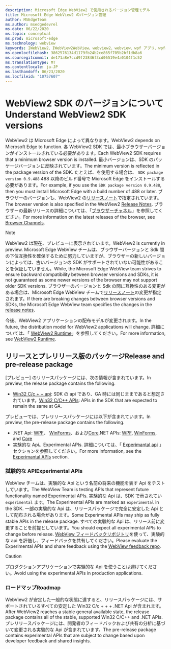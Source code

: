 ```yaml
---
description: Microsoft Edge WebView2 で使用されるバージョン管理モデル
title: Microsoft Edge WebView2 のバージョン管理
author: MSEdgeTeam
ms.author: msedgedevrel
ms.date: 06/22/2020
ms.topic: conceptual
ms.prod: microsoft-edge
ms.technology: webview
keywords: IWebView2、IWebView2WebView、webview2、webview、wpf アプリ、wpf、edge、ICoreWebView2、ICoreWebView2Host、browser control、edge html
ms.openlocfilehash: 3862576134d1179fb24b2ce865f705b2bf1db8a6
ms.sourcegitcommit: de171a8e7ccd9f23846f3cd06519e4a0104f1c52
ms.translationtype: MT
ms.contentlocale: ja-JP
ms.lasthandoff: 06/23/2020
ms.locfileid: "10757607"
---
```

# <span data-ttu-id="ec127-104">WebView2 SDK のバージョンについて</span><span class="sxs-lookup"><span data-stu-id="ec127-104">Understand WebView2 SDK versions</span></span>  

<span data-ttu-id="ec127-105">WebView2 は Microsoft Edge によって異なります。</span><span class="sxs-lookup"><span data-stu-id="ec127-105">WebView2 depends on Microsoft Edge to function.</span></span> <span data-ttu-id="ec127-106">各 WebView2 SDK では、最小ブラウザーバージョンがインストールされている必要があります。</span><span class="sxs-lookup"><span data-stu-id="ec127-106">Each WebView2 SDK requires that a minimum browser version is installed.</span></span>  <span data-ttu-id="ec127-107">最小バージョンは、SDK のパッケージバージョンに反映されています。</span><span class="sxs-lookup"><span data-stu-id="ec127-107">The minimum version is reflected in the package version of the SDK.</span></span>  <span data-ttu-id="ec127-108">たとえば、を使用する場合は、 `SDK package version 0.9.488` 488 以降のビルド番号で Microsoft Edge をインストールする必要があります。</span><span class="sxs-lookup"><span data-stu-id="ec127-108">For example, if you use the `SDK package version 0.9.488`, then you must install Microsoft Edge with a build number of 488 or later.</span></span> <span data-ttu-id="ec127-109">ブラウザーのバージョンも、WebView2 の[リリースノート][Webview2Releasenotes]で指定されています。</span><span class="sxs-lookup"><span data-stu-id="ec127-109">The browser version is also specified in the WebView2 [Release Notes][Webview2Releasenotes].</span></span>  <span data-ttu-id="ec127-110">ブラウザーの最新リリースの詳細については、「[ブラウザーチャネル][DeployedgeChannels]」を参照してください。</span><span class="sxs-lookup"><span data-stu-id="ec127-110">For more information on the latest releases of the browser, see [Browser Channels][DeployedgeChannels].</span></span>  

> [!NOTE]
> <span data-ttu-id="ec127-111">WebView2 は現在、プレビューに表示されています。</span><span class="sxs-lookup"><span data-stu-id="ec127-111">WebView2 is currently in preview.</span></span>  <span data-ttu-id="ec127-112">Microsoft Edge WebView チームは、ブラウザーバージョンと Sdk 間の下位互換性を確保するために努力していますが、ブラウザーの新しいバージョンによっては、古いバージョンの SDK がサポートされていない可能性があることを保証していません。</span><span class="sxs-lookup"><span data-stu-id="ec127-112">While, the Microsoft Edge WebView team strives to ensure backward compatibility between browser versions and SDKs, it is not guaranteed as some newer versions of the browser may not support older SDK versions.</span></span>  <span data-ttu-id="ec127-113">ブラウザーのバージョンと Sdk の間に互換性のある変更がある場合は、Microsoft Edge WebView チームで[リリースノート][Webview2Releasenotes]の変更が指定されます。</span><span class="sxs-lookup"><span data-stu-id="ec127-113">If there are breaking changes between browser versions and SDKs, the Microsoft Edge WebView team specifies the changes in the [release notes][Webview2Releasenotes].</span></span>  

<span data-ttu-id="ec127-114">今後、WebView2 アプリケーションの配布モデルが変更されます。</span><span class="sxs-lookup"><span data-stu-id="ec127-114">In the future, the distribution model for WebView2 applications will change.</span></span> <span data-ttu-id="ec127-115">詳細については、「 [WebView2 Runtime][Webview2IndexEdgeRuntime]」を参照してください。</span><span class="sxs-lookup"><span data-stu-id="ec127-115">For more information, see [WebView2 Runtime][Webview2IndexEdgeRuntime].</span></span>  
 
## <span data-ttu-id="ec127-116">リリースとプレリリース版のパッケージ</span><span class="sxs-lookup"><span data-stu-id="ec127-116">Release and pre-release package</span></span>  

<span data-ttu-id="ec127-117">[プレビュー] のリリースパッケージには、次の情報が含まれています。</span><span class="sxs-lookup"><span data-stu-id="ec127-117">In preview, the release package contains the following.</span></span>  

*   <span data-ttu-id="ec127-118">[Win32 C/c + + api][Webview2ReferenceWin3209538]: SDK の api であり、GA 時には同じままであると想定されています。</span><span class="sxs-lookup"><span data-stu-id="ec127-118">[Win32 C/C++ APIs][Webview2ReferenceWin3209538]: APIs in the SDK that are expected to remain the same at GA.</span></span> 

<span data-ttu-id="ec127-119">プレビューでは、プレリリースパッケージには以下が含まれています。</span><span class="sxs-lookup"><span data-stu-id="ec127-119">In preview, the pre-release package contains the following.</span></span>  

*   <span data-ttu-id="ec127-120">.NET Api: [WPF][Webview2ReferenceWpf09515]、 [WinForms][Webview2ReferenceWinforms09515]、および[Core][Webview2ReferenceDotnet09538]</span><span class="sxs-lookup"><span data-stu-id="ec127-120">.NET APIs: [WPF][Webview2ReferenceWpf09515], [WinForms][Webview2ReferenceWinforms09515], and [Core][Webview2ReferenceDotnet09538]</span></span>
*   <span data-ttu-id="ec127-121">実験的な Api。</span><span class="sxs-lookup"><span data-stu-id="ec127-121">Experimental APIs.</span></span>  <span data-ttu-id="ec127-122">詳細については、「 [Experimantal api](#experimental-apis) 」セクションを参照してください。</span><span class="sxs-lookup"><span data-stu-id="ec127-122">For more information, see the [Experimantal APIs](#experimental-apis) section.</span></span>  

### <span data-ttu-id="ec127-123">試験的な API</span><span class="sxs-lookup"><span data-stu-id="ec127-123">Experimental APIs</span></span>  

<span data-ttu-id="ec127-124">WebView チームは、実験的な Api という名前の将来の機能を表す Api をテストしています。</span><span class="sxs-lookup"><span data-stu-id="ec127-124">The WebView Team is testing APIs that represent future functionality named Experimental APIs.</span></span>  <span data-ttu-id="ec127-125">実験的な Api は、SDK で示されてい `experimental` ます。</span><span class="sxs-lookup"><span data-stu-id="ec127-125">The Experimental APIs are marked as `experimental` in the SDK.</span></span>  <span data-ttu-id="ec127-126">一部の実験的な Api は、リリースパッケージで完全に安定した Api として配布される場合があります。</span><span class="sxs-lookup"><span data-stu-id="ec127-126">Some Experimental APIs may ship as fully stable APIs in the release package.</span></span>  <span data-ttu-id="ec127-127">すべての実験的な Api は、リリース前に変更することを前提としています。</span><span class="sxs-lookup"><span data-stu-id="ec127-127">You should expect all experimental APIs to change before release.</span></span>  <span data-ttu-id="ec127-128">[WebView フィードバックリポジトリ][GithubMicrosoftedgeWebviewfeedback]を使って、実験的な api を評価し、フィードバックを共有してください。</span><span class="sxs-lookup"><span data-stu-id="ec127-128">Please evaluate the Experimental APIs and share feedback using the [WebView feedback repo][GithubMicrosoftedgeWebviewfeedback].</span></span>   

> [!CAUTION]
> <span data-ttu-id="ec127-129">プロダクションアプリケーションで実験的な Api を使うことは避けてください。</span><span class="sxs-lookup"><span data-stu-id="ec127-129">Avoid using the experimental APIs in production applications.</span></span>  

### <span data-ttu-id="ec127-130">ロードマップ</span><span class="sxs-lookup"><span data-stu-id="ec127-130">Roadmap</span></span>  

<span data-ttu-id="ec127-131">WebView2 が安定した一般的な状態に達すると、リリースパッケージには、サポートされているすべての安定した Win32 C/c + + + .NET Api が含まれます。</span><span class="sxs-lookup"><span data-stu-id="ec127-131">After WebView2 reaches a stable general available state, the release package contains all of the stable, supported Win32 C/C++ and .NET APIs.</span></span>  <span data-ttu-id="ec127-132">プレリリースパッケージには、開発者のフィードバックおよび共有の分析に基づいて変更される実験的な Api が含まれています。</span><span class="sxs-lookup"><span data-stu-id="ec127-132">The pre-release package contains experimental APIs that are subject to change based upon developer feedback and shared insights.</span></span>  

<!--links -->

[Webview2IndexEdgeRuntime]: ./distribution.md#microsoft-edge-webview2-runtime "Microsoft Edge WebView2 Runtime-WebView2 を使用したアプリケーションの配布 |Microsoft ドキュメント"  
[Webview2ReferenceDotnet09538]: ../reference/dotnet/0-9-538-reference-webview2.md "Reference (WebView2) |Microsoft ドキュメント"  
[Webview2ReferenceWinforms09515]: ../reference/winforms/0-9-515-reference-webview2.md "Reference (WebView2) |Microsoft ドキュメント"  
[Webview2ReferenceWin3209538]: ../reference/win32/0-9-538-reference-webview2.md "Reference (WebView2) |Microsoft ドキュメント"  
[Webview2ReferenceWpf09515]: ../reference/wpf/0-9-515-reference-webview2.md "Reference (WebView2) |Microsoft ドキュメント"  
[Webview2Releasenotes]: ../releasenotes.md "WebView2 SDK のリリースノート |Microsoft ドキュメント"  

[DeployedgeChannels]: /deployedge/microsoft-edge-channels "Microsoft Edge チャネルの概要 |Microsoft ドキュメント"  

[GithubMicrosoftedgeWebviewfeedback]: https://github.com/MicrosoftEdge/WebViewFeedback "WebView フィードバック-MicrosoftEdge/WebViewFeedback |GitHub"  
